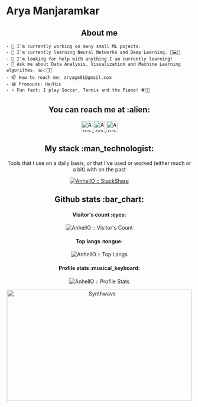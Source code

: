 # Arya Manjaramkar

<h2 align="center">About me</h2>



```
- 🔭 I’m currently working on many small ML pojects.
- 🌱 I’m currently learning Neural Networks and Deep Learning. 🧠💻🤖
- 🤔 I’m looking for help with anything I am currently learning!
- 💬 Ask me about Data Analysis, Visualization and Machine Learning algorithms. 📊📈🤖🧠
- 📫 How to reach me: aryagm01@gmail.com
- 😄 Pronouns: He/His
- ⚡ Fun fact: I play Soccer, Tennis and the Piano! ⚽🎾🎹
```

<h2 align="center">You can reach me at :alien:</h2>

<p align="center">
             

  <a href="www.linkedin.com/in/arya-manjaramkar">
    <img src="https://www.vectorlogo.zone/logos/linkedin/linkedin-icon.svg" alt="Arya Manjaramkar's LinkedIn Profile" height="30" width="30">
  </a>

  <a href="https://stackoverflow.com/users/14420572/arya-man?tab=profile">
    <img src="https://www.vectorlogo.zone/logos/stackoverflow/stackoverflow-icon.svg" alt="Arya Manjaramkar's Stack Overflow Profile" height="30" width="30">
  </a>

  <a href="hhttps://stackexchange.com/users/19281031/arya-man?tab=activity">
    <img src="https://www.vectorlogo.zone/logos/stackexchange/stackexchange-icon.svg" alt="Arya Manjaramkar's Stack Exchange Profile" height="30" width="30">
  </a>

  
</p>

<h2 align="center">My stack :man_technologist:</h2>

<p align="center">Tools that I use on a daily basis, or that I've used or worked (either much or a bit) with on the past</p>
<p align="center">
  <a href="https://stackshare.io/anhello/my-personal-stack">
    <img src="http://img.shields.io/badge/tech-stack-0690fa.svg?style=flat" alt="AnhellO :: StackShare" />
  </a>
</p>

<h2 align="center">Github stats :bar_chart:</h2>

<h4 align="center">Visitor's count :eyes:</h4>

<p align="center"><img src="https://profile-counter.glitch.me/{AnhellO}/count.svg" alt="AnhellO :: Visitor's Count" /></p>

<h4 align="center">Top langs :tongue:</h4>

<p align="center"><img src="https://github-readme-stats.vercel.app/api/top-langs/?username=AnhellO&langs_count=10&theme=tokyonight&layout=compact" alt="AnhellO :: Top Langs" /></p>

<h4 align="center">Profile stats :musical_keyboard:</h4>

<p align="center"><img src="https://github-readme-stats.vercel.app/api?username=AnhellO&show_icons=true&theme=synthwave" alt="AnhellO :: Profile Stats" /></p>

<p align="center"><img src="https://thumbs.gfycat.com/GoodnaturedFondGaur-size_restricted.gif" alt="Synthwave" height="300" width="500"></p>

